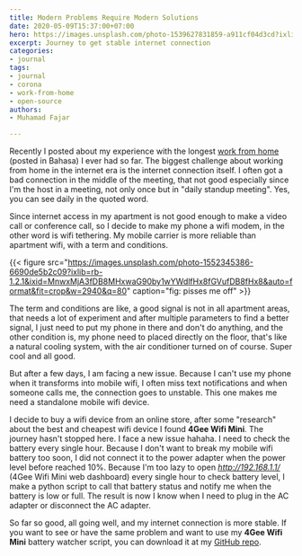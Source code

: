 ```yaml
---
title: Modern Problems Require Modern Solutions
date: 2020-05-09T15:37:00+07:00
hero: https://images.unsplash.com/photo-1539627831859-a911cf04d3cd?ixlib=rb-1.2.1&ixid=MnwxMjA3fDB8MHxwaG90by1wYWdlfHx8fGVufDB8fHx8&auto=format&fit=crop&w=2942&q=80
excerpt: Journey to get stable internet connection
categories:
- journal
tags:
- journal
- corona
- work-from-home
- open-source
authors:
- Muhamad Fajar

---
```

Recently I posted about my experience with the longest [work from home](https://www.muhfajar.blog/id/kerja-dari-rumah/) (posted in Bahasa) I ever had so far. The biggest challenge about working from home in the internet era is the internet connection itself. I often got a bad connection in the middle of the meeting, that not good especially since I'm the host in a meeting, not only once but in "daily standup meeting". Yes, you can see daily in the quoted word.

Since internet access in my apartment is not good enough to make a video call or conference call, so I decide to make my phone a wifi modem, in the other word is wifi tethering. My mobile carrier is more reliable than apartment wifi, with a term and conditions.

{{< figure src="https://images.unsplash.com/photo-1552345386-6690de5b2c09?ixlib=rb-1.2.1&ixid=MnwxMjA3fDB8MHxwaG90by1wYWdlfHx8fGVufDB8fHx8&auto=format&fit=crop&w=2940&q=80" caption="fig: pisses me off" >}}

The term and conditions are like, a good signal is not in all apartment areas, that needs a lot of experiment and after multiple parameters to find a better signal, I just need to put my phone in there and don't do anything, and the other condition is, my phone need to placed directly on the floor, that's like a  natural cooling system, with the air conditioner turned on of course. Super cool and all good.

But after a few days, I am facing a new issue. Because I can't use my phone when it transforms into mobile wifi, I often miss text notifications and when someone calls me, the connection goes to unstable. This one makes me need a standalone mobile wifi device.

I decide to buy a wifi device from an online store, after some "research" about the best and cheapest wifi device I found **4Gee Wifi Mini**. The journey hasn't stopped here. I face a new issue hahaha. I need to check the battery every single hour. Because I don't want to break my mobile wifi battery too soon, I did not connect it to the power adapter when the power level before reached 10%. Because I'm too lazy to open _http://192.168.1.1/_ (4Gee Wifi Mini web dashboard) every single hour to check battery level, I make a python script to call that battery status and notify me when the battery is low or full. The result is now I know when I need to plug in the AC adapter or disconnect the AC adapter.

So far so good, all going well, and my internet connection is more stable. If you want to see or have the same problem and want to use my **4Gee Wifi Mini** battery watcher script, you can download it at my [GitHub repo](https://github.com/muhfajar/4gee-wifi-battery-watcher).